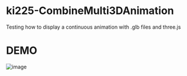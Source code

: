 # ki225-CombineMulti3DAnimation
Testing how to display a continuous animation with .glb files and three.js

# DEMO
![image](https://github.com/ki225/ki225-CombineMulti3DAnimation/blob/20240127kikiMBP/demo.jpg?raw=true)
